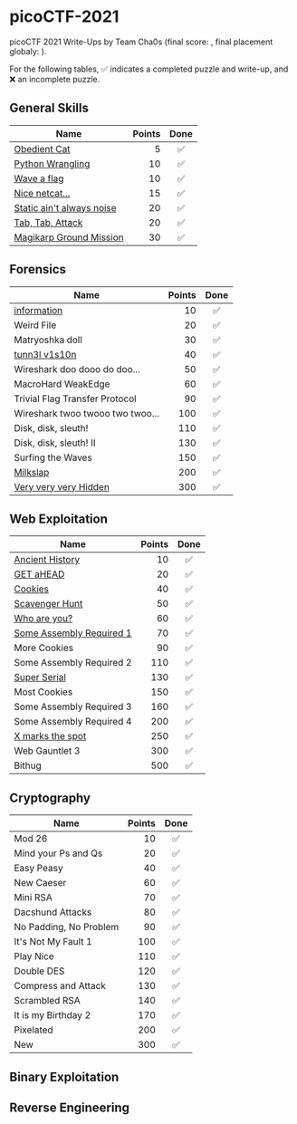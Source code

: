 # picoCTF-2021

picoCTF 2021 Write-Ups by Team Cha0s (final score: , final placement globaly: ).

For the following tables,
:white_check_mark: indicates a completed puzzle and write-up, and :x: an incomplete puzzle.

## General Skills

| Name                               | Points |         Done         |
| ---------------------------------- | -----: | :------------------: |
| [Obedient Cat](General%20Skills/Obedient%20Cat)|      5 |  :white_check_mark:  |
| [Python Wrangling](General%20Skills/Python%20Wrangling)                   |     10 |  :white_check_mark:  |
| [Wave a flag](/General%20Skills/Wave%20a%20flag)                        |     10 |  :white_check_mark:  |
| [Nice netcat...](/General%20Skills/Nice%20netcat)                     |     15 |  :white_check_mark:  |
| [Static ain't always noise](/General%20Skills/Static%20ain't%20always%20noise)          |     20 |  :white_check_mark:  |
| [Tab, Tab, Attack](/General%20Skills/Tab%2C%20Tab%2C%20Attack)                   |     20 |  :white_check_mark:  |
| [Magikarp Ground Mission](/General%20Skills/Magikarp%20Ground%20Mission)            |     30 |  :white_check_mark:  |


## Forensics

| Name                               | Points |         Done         |
| ---------------------------------- | -----: | :------------------: |
| [information](/Forensics/information)                        |     10 |  :white_check_mark:  |
| Weird File                         |     20 |  :white_check_mark:  |
| Matryoshka doll                    |     30 |  :white_check_mark:  |
| [tunn3l v1s10n](/Forensics/Tunnel_Vision)                      |     40 |  :white_check_mark:  |
| Wireshark doo dooo do doo...       |     50 |  :white_check_mark:  |
| MacroHard WeakEdge                 |     60 |  :white_check_mark:  |
| Trivial Flag Transfer Protocol     |     90 |  :white_check_mark:  |
| Wireshark twoo twooo two twoo...   |    100 |  :white_check_mark:  |
| Disk, disk, sleuth!                |    110 |  :white_check_mark:  |
| Disk, disk, sleuth! II             |    130 |  :white_check_mark:  |
| Surfing the Waves                  |    150 |  :white_check_mark:  |
| [Milkslap](/Forensics/Milkslap)                           |    200 |  :white_check_mark:  |
| [Very very very Hidden](/Forensics/VeryVeryVeryHidden)              |    300 |  :white_check_mark:  |

## Web Exploitation

| Name                               | Points |         Done         |
| ---------------------------------- | -----: | :------------------: |
| [Ancient History](/Web%20Exploitation/Ancient%20History)                    |     10 |  :white_check_mark: |
| [GET aHEAD](/Web%20Exploitation/GET%20aHEAD)                          |     20 |  :white_check_mark:  |
| [Cookies](/Web%20Exploitation/Cookies)                            |     40 |  :white_check_mark:  |
| [Scavenger Hunt](/Web%20Exploitation/Scavenger%20Hunt)                     |     50 |  :white_check_mark:  |
| [Who are you?](/Web%20Exploitation/Who%20are%20you)                       |     60 |  :white_check_mark:  |
| [Some Assembly Required 1]()           |     70 |  :white_check_mark:  |
| More Cookies                       |     90 |  :white_check_mark:  |
| Some Assembly Required 2           |     110 |  :white_check_mark:  |
| [Super Serial](/Web%20Exploitation/Some%20Assembly%20Required%201)                       |     130 |  :white_check_mark:  |
| Most Cookies                       |     150 |  :white_check_mark:  |
| Some Assembly Required 3           |     160 |  :white_check_mark:  |
| Some Assembly Required 4           |     200 |  :white_check_mark:  |
| [X marks the spot](/Web%20Exploitation/X_Marks_The_Spot)                   |     250 |  :white_check_mark:  |
| Web Gauntlet 3                     |     300 |  :white_check_mark:  |
| Bithug                             |     500 |  :white_check_mark:  |

## Cryptography
| Name                               | Points |         Done         |
| ---------------------------------- | -----: | :------------------: |
| Mod 26                             |     10 |  :white_check_mark:  |
| Mind your Ps and Qs                |     20 |  :white_check_mark:  |
| Easy Peasy                         |     40 |  :white_check_mark:  |
| New Caeser                         |     60 |  :white_check_mark:  |
| Mini RSA                           |     70 |  :white_check_mark:  |
| Dacshund Attacks                   |     80 |  :white_check_mark:  |
| No Padding, No Problem             |     90 |  :white_check_mark:  |
| It's Not My Fault 1                |    100 |  :white_check_mark:  |
| Play Nice                          |    110 |  :white_check_mark:  |
| Double DES                         |    120 |  :white_check_mark:  |
| Compress and Attack                |    130 |  :white_check_mark:  |
| Scrambled RSA                      |    140 |  :white_check_mark:  |
| It is my Birthday 2                |    170 |  :white_check_mark:  |
| Pixelated                          |    200 |  :white_check_mark:  |
| New                          |    300 |  :white_check_mark:  |

## Binary Exploitation

## Reverse Engineering


